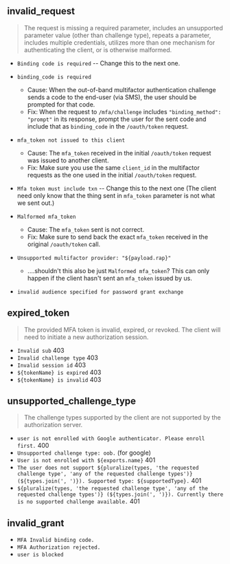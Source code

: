 invalid_request
---------------

> The request is missing a required parameter, includes an unsupported
> parameter value (other than challenge type), repeats a parameter, includes
> multiple credentials, utilizes more than one mechanism for authenticating the
> client, or is otherwise malformed.

* `Binding code is required` -- Change this to the next one.

* `binding_code is required`
  * Cause: When the out-of-band multifactor authentication challenge sends a
    code to the end-user (via SMS), the user should be prompted for that code.
  * Fix: When the request to `/mfa/challenge` includes `"binding_method":
    "prompt"` in its response, prompt the user for the sent code and include
    that as `binding_code` in the `/oauth/token` request.

* `mfa_token not issued to this client`
  * Cause: The `mfa_token` received in the initial `/oauth/token` request was
    issued to another client.
  * Fix: Make sure you use the same `client_id` in the multifactor requests as
    the one used in the initial `/oauth/token` request.

* `Mfa token must include txn` -- Change this to the next one (The client need
  only know that the thing sent in `mfa_token` parameter is not what we sent
  out.)

* `Malformed mfa_token`
  * Cause: The `mfa_token` sent is not correct.
  * Fix: Make sure to send back the exact `mfa_token` received in the original
    `/oauth/token` call.

* `Unsupported multifactor provider: "${payload.rap}"`
  * ....shouldn't this also be just `Malformed mfa_token`?  This can only
    happen if the client hasn't sent an `mfa_token` issued by us.

* `invalid audience specified for password grant exchange`


expired_token
-------------

> The provided MFA token is invalid, expired, or revoked.  The client will need
> to initiate a new authorization session.

* `Invalid sub` 403
* `Invalid challenge type` 403
* `Invalid session id`  403
* `${tokenName} is expired` 403
* `${tokenName} is invalid` 403


unsupported_challenge_type
--------------------------

> The challenge types supported by the client are not supported by the
> authorization server.

* `user is not enrolled with Google authenticator. Please enroll first.` 400
* `Unsupported challenge type: oob.` (for google)
* `User is not enrolled with ${exports.name}` 401
* `The user does not support ${pluralize(types, 'the requested challenge type',
  'any of the requested challenge types')} (${types.join(', ')}). Supported
  type: ${supportedType}.` 401
* `${pluralize(types, 'the requested challenge type', 'any of the requested
  challenge types')} (${types.join(', ')}). Currently there is no supported
  challenge available.` 401


invalid_grant
-------------

* `MFA Invalid binding code.`
* `MFA Authorization rejected.`
* `user is blocked`
